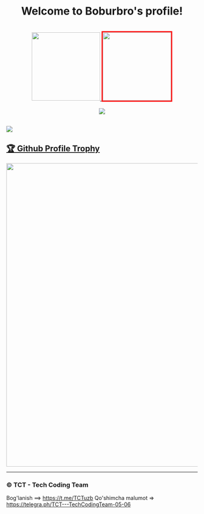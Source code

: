 <h1 align="center">
  Welcome to Boburbro's profile!
  
</h1>
<br>




<div align="center">
  <a href="https://github.com/Boburbro">
  <img height="180em" src="![Anurag's GitHub stats](https://github-readme-stats.vercel.app/api?username=Boburbro&show_icons=true&theme=transparent)"/>
  <img height="180em" style="border:3px solid red;"src="https://github-readme-stats.vercel.app/api/top-langs/?username=Boburbro&layout=compact&langs_count=7&theme=dark"/>
</div>

<br>
  

  
<div align="center">
  <img src="https://github-readme-streak-stats.herokuapp.com/?user=Boburbro&theme=tokyonight_duo&hide_border=true" />
</div>

<br>

  <a href="https://github.com/Boburbro"><img src="https://github-profile-summary-cards.vercel.app/api/cards/profile-details?username=Boburbro&theme=github_dark"></a>

 <a href="https://github.com/ryo-ma/github-profile-trophy"><h2>🏆 Github Profile Trophy</h2></a>
<a href="https://github.com/ryo-ma/github-profile-trophy">
  <img width=800 src="https://github-profile-trophy.vercel.app/?username=nurbekdev&column=8&theme=gruvbox&no-frame=true"/>
</a>
  


  

  
  



---

### © TCT - Tech Coding Team 

Bog'lanish ==> https://t.me/TCTuzb
Qo'shimcha malumot => https://telegra.ph/TCT---TechCodingTeam-05-06
